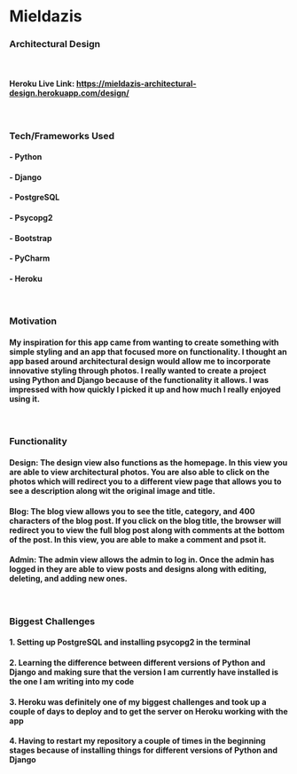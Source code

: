 # Mieldazis
### Architectural Design 
<br>

#### Heroku Live Link: https://mieldazis-architectural-design.herokuapp.com/design/
<br>

### Tech/Frameworks Used
#### - Python
#### - Django
#### - PostgreSQL
#### - Psycopg2
#### - Bootstrap
#### - PyCharm
#### - Heroku
<br>

### Motivation
#### My inspiration for this app came from wanting to create something with simple styling and an app that focused more on functionality. I thought an app based around architectural design would allow me to incorporate innovative styling through photos. I really wanted to create a project using Python and Django because of the functionality it allows. I was impressed with how quickly I picked it up and how much I really enjoyed using it.
<br>

### Functionality
#### Design: The design view also functions as the homepage. In this view you are able to view architectural photos. You are also able to click on the photos which will redirect you to a different view page that allows you to see a description along wit the original image and title.
#### Blog: The blog view allows you to see the title, category, and 400 characters of the blog post. If you click on the blog title, the browser will redirect you to view the full blog post along with comments at the bottom of the post. In this view, you are able to make a comment and psot it.
#### Admin: The admin view allows the admin to log in. Once the admin has logged in they are able to view posts and designs along with editing, deleting, and adding new ones.
<br>

### Biggest Challenges
#### 1. Setting up PostgreSQL and installing psycopg2 in the terminal
#### 2. Learning the difference between different versions of Python and Django and making sure that the version I am currently have installed is the one I am writing into my code
#### 3. Heroku was definitely one of my biggest challenges and took up a couple of days to deploy and to get the server on Heroku working with the app
#### 4. Having to restart my repository a couple of times in the beginning stages because of installing things for different versions of Python and Django



